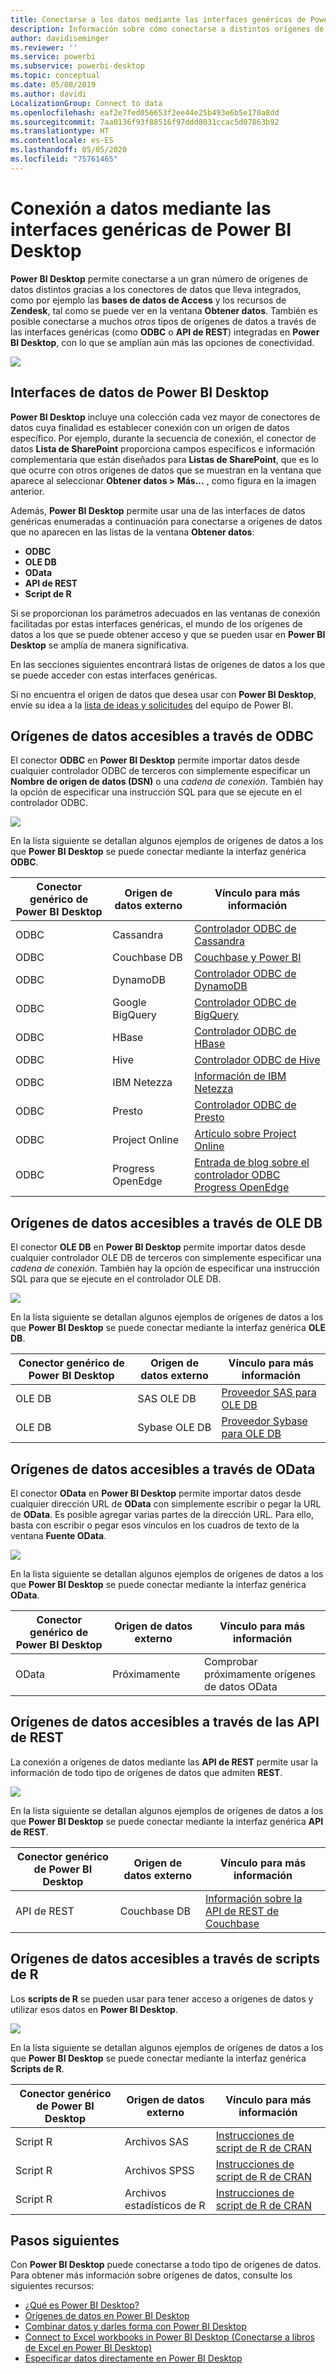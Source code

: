 ```yaml
---
title: Conectarse a los datos mediante las interfaces genéricas de Power BI Desktop
description: Información sobre cómo conectarse a distintos orígenes de datos con las interfaces genéricas de Power BI Desktop
author: davidiseminger
ms.reviewer: ''
ms.service: powerbi
ms.subservice: powerbi-desktop
ms.topic: conceptual
ms.date: 05/08/2019
ms.author: davidi
LocalizationGroup: Connect to data
ms.openlocfilehash: eaf2e7fed056653f2ee44e25b493e6b5e170a8dd
ms.sourcegitcommit: 7aa0136f93f88516f97ddd8031ccac5d07863b92
ms.translationtype: HT
ms.contentlocale: es-ES
ms.lasthandoff: 05/05/2020
ms.locfileid: "75761465"
---
```

# <a name="connect-to-data-by-using-power-bi-desktop-generic-interfaces"></a>Conexión a datos mediante las interfaces genéricas de Power BI Desktop 

**Power BI Desktop** permite conectarse a un gran número de orígenes de datos distintos gracias a los conectores de datos que lleva integrados, como por ejemplo las **bases de datos de Access** y los recursos de **Zendesk**, tal como se puede ver en la ventana **Obtener datos**. También es posible conectarse a muchos *otros* tipos de orígenes de datos a través de las interfaces genéricas (como **ODBC** o **API de REST**) integradas en **Power BI Desktop**, con lo que se amplían aún más las opciones de conectividad.

![](media/desktop-connect-using-generic-interfaces/generic-data-interfaces_1.png)

## <a name="power-bi-desktop-data-interfaces"></a>Interfaces de datos de Power BI Desktop
**Power BI Desktop** incluye una colección cada vez mayor de conectores de datos cuya finalidad es establecer conexión con un origen de datos específico. Por ejemplo, durante la secuencia de conexión, el conector de datos **Lista de SharePoint** proporciona campos específicos e información complementaria que están diseñados para **Listas de SharePoint**, que es lo que ocurre con otros orígenes de datos que se muestran en la ventana que aparece al seleccionar **Obtener datos > Más...** , como figura en la imagen anterior.

Además, **Power BI Desktop** permite usar una de las interfaces de datos genéricas enumeradas a continuación para conectarse a orígenes de datos que no aparecen en las listas de la ventana **Obtener datos**:

* **ODBC**
* **OLE DB**
* **OData**
* **API de REST**
* **Script de R**

Si se proporcionan los parámetros adecuados en las ventanas de conexión facilitadas por estas interfaces genéricas, el mundo de los orígenes de datos a los que se puede obtener acceso y que se pueden usar en **Power BI Desktop** se amplía de manera significativa.

En las secciones siguientes encontrará listas de orígenes de datos a los que se puede acceder con estas interfaces genéricas.

Si no encuentra el origen de datos que desea usar con **Power BI Desktop**, envíe su idea a la [lista de ideas y solicitudes](https://ideas.powerbi.com/) del equipo de Power BI.

## <a name="data-sources-accessible-through-odbc"></a>Orígenes de datos accesibles a través de ODBC
El conector **ODBC** en **Power BI Desktop** permite importar datos desde cualquier controlador ODBC de terceros con simplemente especificar un **Nombre de origen de datos (DSN)** o una *cadena de conexión*. También hay la opción de especificar una instrucción SQL para que se ejecute en el controlador ODBC.

![](media/desktop-connect-using-generic-interfaces/generic-data-interfaces_2.png)

En la lista siguiente se detallan algunos ejemplos de orígenes de datos a los que **Power BI Desktop** se puede conectar mediante la interfaz genérica **ODBC**.

| Conector genérico de Power BI Desktop | Origen de datos externo | Vínculo para más información |
| --- | --- | --- |
| ODBC |Cassandra |[Controlador ODBC de Cassandra](https://www.simba.com/drivers/cassandra-odbc-jdbc/) |
| ODBC |Couchbase DB |[Couchbase y Power BI](https://powerbi.microsoft.com/blog/visualizing-data-from-couchbase-server-v4-using-power-bi/) |
| ODBC |DynamoDB |[Controlador ODBC de DynamoDB](https://www.simba.com/drivers/dynamodb-odbc-jdbc/) |
| ODBC |Google BigQuery |[Controlador ODBC de BigQuery](https://www.simba.com/drivers/bigquery-odbc-jdbc/) |
| ODBC |HBase |[Controlador ODBC de HBase](https://www.simba.com/drivers/hbase-odbc-jdbc/) |
| ODBC |Hive |[Controlador ODBC de Hive](https://www.simba.com/drivers/hive-odbc-jdbc/) |
| ODBC |IBM Netezza |[Información de IBM Netezza](https://www.ibm.com/support/knowledgecenter/SSULQD_7.2.1/com.ibm.nz.datacon.doc/c_datacon_plg_overview.html) |
| ODBC |Presto |[Controlador ODBC de Presto](https://www.simba.com/drivers/presto-odbc-jdbc/) |
| ODBC |Project Online |[Artículo sobre Project Online](desktop-project-online-connect-to-data.md) |
| ODBC |Progress OpenEdge |[Entrada de blog sobre el controlador ODBC Progress OpenEdge](https://www.progress.com/blogs/connect-microsoft-power-bi-to-openedge-via-odbc-driver) |

## <a name="data-sources-accessible-through-ole-db"></a>Orígenes de datos accesibles a través de OLE DB
El conector **OLE DB** en **Power BI Desktop** permite importar datos desde cualquier controlador OLE DB de terceros con simplemente especificar una *cadena de conexión*. También hay la opción de especificar una instrucción SQL para que se ejecute en el controlador OLE DB.

![](media/desktop-connect-using-generic-interfaces/generic-data-interfaces_3.png)

En la lista siguiente se detallan algunos ejemplos de orígenes de datos a los que **Power BI Desktop** se puede conectar mediante la interfaz genérica **OLE DB**.

| Conector genérico de Power BI Desktop | Origen de datos externo | Vínculo para más información |
| --- | --- | --- |
| OLE DB |SAS OLE DB |[Proveedor SAS para OLE DB](https://support.sas.com/downloads/package.htm?pid=648) |
| OLE DB |Sybase OLE DB |[Proveedor Sybase para OLE DB](http://infocenter.sybase.com/help/index.jsp?topic=/com.sybase.infocenter.dc35888.1550/doc/html/jon1256941734395.html) |

## <a name="data-sources-accessible-through-odata"></a>Orígenes de datos accesibles a través de OData
El conector **OData** en **Power BI Desktop** permite importar datos desde cualquier dirección URL de **OData** con simplemente escribir o pegar la URL de **OData**. Es posible agregar varias partes de la dirección URL. Para ello, basta con escribir o pegar esos vínculos en los cuadros de texto de la ventana **Fuente OData**.

![](media/desktop-connect-using-generic-interfaces/generic-data-interfaces_4.png)

En la lista siguiente se detallan algunos ejemplos de orígenes de datos a los que **Power BI Desktop** se puede conectar mediante la interfaz genérica **OData**.

| Conector genérico de Power BI Desktop | Origen de datos externo | Vínculo para más información |
| --- | --- | --- |
| OData |Próximamente |Comprobar próximamente orígenes de datos OData |

## <a name="data-sources-accessible-through-rest-apis"></a>Orígenes de datos accesibles a través de las API de REST
La conexión a orígenes de datos mediante las **API de REST** permite usar la información de todo tipo de orígenes de datos que admiten **REST**.

![](media/desktop-connect-using-generic-interfaces/generic-data-interfaces_5.png)

En la lista siguiente se detallan algunos ejemplos de orígenes de datos a los que **Power BI Desktop** se puede conectar mediante la interfaz genérica **API de REST**.

| Conector genérico de Power BI Desktop | Origen de datos externo | Vínculo para más información |
| --- | --- | --- |
| API de REST |Couchbase DB |[Información sobre la API de REST de Couchbase](https://powerbi.microsoft.com/blog/visualizing-data-from-couchbase-server-v4-using-power-bi/) |

## <a name="data-sources-accessible-through-r-script"></a>Orígenes de datos accesibles a través de scripts de R
Los **scripts de R** se pueden usar para tener acceso a orígenes de datos y utilizar esos datos en **Power BI Desktop**.

![](media/desktop-connect-using-generic-interfaces/r-scripts-2.png)

En la lista siguiente se detallan algunos ejemplos de orígenes de datos a los que **Power BI Desktop** se puede conectar mediante la interfaz genérica **Scripts de R**.

| Conector genérico de Power BI Desktop | Origen de datos externo | Vínculo para más información |
| --- | --- | --- |
| Script R |Archivos SAS |[Instrucciones de script de R de CRAN](https://cran.r-project.org/doc/manuals/R-data.html) |
| Script R |Archivos SPSS |[Instrucciones de script de R de CRAN](https://cran.r-project.org/doc/manuals/R-data.html) |
| Script R |Archivos estadísticos de R |[Instrucciones de script de R de CRAN](https://cran.r-project.org/doc/manuals/R-data.html) |

## <a name="next-steps"></a>Pasos siguientes
Con **Power BI Desktop** puede conectarse a todo tipo de orígenes de datos. Para obtener más información sobre orígenes de datos, consulte los siguientes recursos:

* [¿Qué es Power BI Desktop?](desktop-what-is-desktop.md)
* [Orígenes de datos en Power BI Desktop](desktop-data-sources.md)
* [Combinar datos y darles forma con Power BI Desktop](desktop-shape-and-combine-data.md)
* [Connect to Excel workbooks in Power BI Desktop (Conectarse a libros de Excel en Power BI Desktop)](desktop-connect-excel.md)   
* [Especificar datos directamente en Power BI Desktop](desktop-enter-data-directly-into-desktop.md)   

